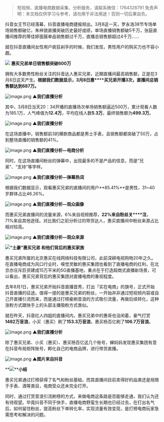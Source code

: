 
>
> 短视频、直播电商数据采集、分析服务，请联系微信：1764328791
> 免责声明：本文档仅供学习与参考，请勿用于非法用途！否则一切后果自负。
> 


抖音女王节已经落幕，抖音直播电商捷报频出。3月8这一天，罗永浩38节专场单场销售额破亿，朱梓骁直播突破历史最好成绩，单场直播销售额破5千万，张庭直播间推荐的蒂佳婷面膜单品销售额过千万，直播总销售额超过4千万……


就在抖音直播间女性用户疯狂剁手的时候，我们发现，男性用户的购买力也不容小觑。

**![](https://cdn.nlark.com/yuque/0/2021/webp/97322/1615596685862-c515d2d5-34d6-456a-8375-6473bfa969fb.webp#align=left&display=inline&height=22&margin=%5Bobject%20Object%5D&originHeight=170&originWidth=1080&size=0&status=done&style=none&width=140)**
**惠买兄弟单日销售额突破600万**


拥有大多数男性粉丝关注的抖音达人惠买兄弟，近期直播间最高销售额，正是在3月8日这天产生。**根据我们数据显示，3月8日惠****买兄弟开播3次，直播间总销售额达到687万。**


![image.png](https://cdn.nlark.com/yuque/0/2021/png/97322/1615596710251-8da920ca-63ea-4551-942b-e3c06848fd79.png#align=left&display=inline&height=128&margin=%5Bobject%20Object%5D&name=image.png&originHeight=255&originWidth=1080&size=81796&status=done&style=none&width=540)
********▲我们直播分析********


其中，3月8日当天20：34开播的直播场次单场销售额逼近500万，累计观看人数为185.1万，人气峰值为**12.4万**，平均在线人数**5.3万**，最终销售额为**499.3万**。


![image.png](https://cdn.nlark.com/yuque/0/2021/png/97322/1615596716435-82e2d647-4af6-4543-9a39-ba1fa60c6205.png#align=left&display=inline&height=425&margin=%5Bobject%20Object%5D&name=image.png&originHeight=850&originWidth=682&size=252626&status=done&style=none&width=341)
****▲我们直播分析****


在这场直播中，销售额前3的爆款商品都是男士手表，且销售额都突破了50万，占到整场直播的销售额的41%。


![image.png](https://cdn.nlark.com/yuque/0/2021/png/97322/1615596723012-f146f269-ff79-4f85-9d49-048eb43ff696.png#align=left&display=inline&height=687&margin=%5Bobject%20Object%5D&name=image.png&originHeight=1374&originWidth=968&size=564696&status=done&style=none&width=484)
****▲我们直播分析—电商分析****


同时，在这场直播间粉丝的弹幕中，出现最多的不是产品的信息，而是“兄弟”、“支持”等字样。


![image.png](https://cdn.nlark.com/yuque/0/2021/png/97322/1615596729568-3248a2c0-4e57-414f-8e85-6c409682373a.png#align=left&display=inline&height=193&margin=%5Bobject%20Object%5D&name=image.png&originHeight=386&originWidth=726&size=166985&status=done&style=none&width=363)
****▲我们直播分析—弹幕热词****


根据我们数据显示，观看惠买兄弟的直播间的用户**85.41%**是男性，31~40岁群体占比46.26%。


![image.png](https://cdn.nlark.com/yuque/0/2021/png/97322/1615596737106-39b631e3-0e0c-4bce-8037-819fa3bdd67c.png#align=left&display=inline&height=331&margin=%5Bobject%20Object%5D&name=image.png&originHeight=662&originWidth=686&size=132820&status=done&style=none&width=343)
********▲我们直播分析—观众画像********


而惠买兄弟直播间的流量来源，6%来自视频推荐，**22%来自粉丝关****注**，71%来自其他途径。对比我们之前分析过的带货达人，惠买直播间中粉丝来源占比相对较高。


![image.png](https://cdn.nlark.com/yuque/0/2021/png/97322/1615596743826-c00c809f-eeef-46fc-8b69-f4541ff8dc11.png#align=left&display=inline&height=270&margin=%5Bobject%20Object%5D&name=image.png&originHeight=540&originWidth=812&size=178587&status=done&style=none&width=406)
****▲我们直播分析—观众来源****


**![](https://cdn.nlark.com/yuque/0/2021/webp/97322/1615596685938-4060c832-d33f-475d-ab45-017ae8df7161.webp#align=left&display=inline&height=22&margin=%5Bobject%20Object%5D&originHeight=170&originWidth=1080&size=0&status=done&style=none&width=140)****“土豪”惠****买兄弟**
**和他们背后的惠买家族**


惠买兄弟所属的北京惠买在线网络科技有限公司，此前深耕电视购物20年之久。在直播电商成为风口行业时，嗅觉灵敏的惠买集团也看到了直播电商的红利，在北京亦庄斥巨资建成15万平米的5G直播基地，重点在于打造超商式直播新场景，可以看出，惠买兄弟背后的惠买集团对直播电商的重视程度。


去年8月1日，惠买兄弟开始抖音直播首秀，打出「实在电商」的旗号，正式开始抖音直播的征途。值得一提的是惠买兄弟的粉丝，一开始并非通过短视频内容或自己开直播引流而来，而是通过打榜豪刷音浪的方式吸引流量，再做后续转化，这种涨粉方式跟快手上的头部主播吸粉方式类似。


就在昨天，抖音红人四姐的直播间内，惠买兄弟中的惠哥也没闲着，豪气打赏**1482万音浪**，小买（惠买）刷了**153.3万音浪**，惠买杨百亿刷了**106.7万音浪**。


![image.png](https://cdn.nlark.com/yuque/0/2021/png/97322/1615596751201-a89f1876-5dae-4815-9b1b-d1c18946c7ad.png#align=left&display=inline&height=259&margin=%5Bobject%20Object%5D&name=image.png&originHeight=517&originWidth=1080&size=121813&status=done&style=none&width=540)
****▲我们直播分析****


除了惠买兄弟、小买（惠买）、惠买杨百亿这几个账号，蝉妈妈发现惠买集团有意在抖音布局矩阵账号，孵化自己的电商品牌，进行带货直播。


![image.png](https://cdn.nlark.com/yuque/0/2021/png/97322/1615596759017-28ec8f1d-9c22-4677-a782-2dc55c0dd8d3.png#align=left&display=inline&height=376&margin=%5Bobject%20Object%5D&name=image.png&originHeight=752&originWidth=1080&size=595348&status=done&style=none&width=540)
****▲图片来自抖音****


**![](https://cdn.nlark.com/yuque/0/2021/webp/97322/1615596685897-a574c9a8-02e2-43f0-ba6c-3c309d5edfb5.webp#align=left&display=inline&height=22&margin=%5Bobject%20Object%5D&originHeight=170&originWidth=1080&size=0&status=done&style=none&width=140)****小结**


惠买兄弟通过打榜获得了名气和粉丝基础，而其直播间目前卖得好的品类还是局限于手表、酒等类目，电商受众还未完全打开。


同时，通过打赏音浪引流刷榜的方式，来做电商这条路是否能够走通，我们认为还有待观望。毕竟抖音不同于快手，直播电商野蛮生长期也已经过去，在打出名气后，如何留住粉丝，提高粉丝下单转化率，实现流量有效变现，是打榜电商玩家急需思考和解决的问题。
